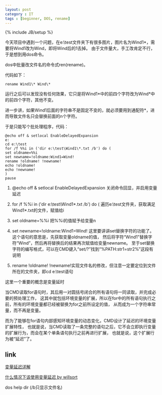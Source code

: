 ```yaml
---
layout: post
category : IT
tags : [beginner, DOS, rename]
---
```

{% include JB/setup %}

今天项目中遇到一个问题，在e:\test文件夹下有很多图片，图片名为Wind1\*，需要将Wind1改为Wind，即将Wind后的1去掉。
由于文件量大，手工改肯定不行，于是想到用dos命令。


dos中批量改文件名的命令式ren(rename)。

代码如下：

    rename Wind1\* Wind\*
    
运行之后可以发现没有任何效果，它只是将Wind1\*中的前四个字符改为Wind\*中的前四个字符，其他不变。

进一步讲，如果Wind1后面的字符串不是固定不变的，就必须要用到通配符\*，进而导致文件名只会替换前面的n个字符。

于是只能写个批处理程序，代码：

    @echo off & setlocal EnableDelayedExpansion
    e:
    cd e:\test
    for /f %%i in ('dir e:\test\Wind1\*.txt /b') do (
    set oldname=%%i
    set newname=!oldname:Wind1=Wind!
    rename !oldname! !newname!
    echo !oldname!
    echo !newname!
    )
    pause

1. @echo off & setlocal EnableDelayedExpansion
   关闭命令回显，并启用变量延迟

2. for /f %%i in ('dir e:\test\Wind1\*.txt /b') do (
   遍历e:\test文件夹，获取满足Wind1\*.txt的文件，赋值给i
   
3. set oldname=%%i
   把%%i的值赋予给变量n
   
4. set newname=!oldname:Wind1=Wind!
   这里要讲讲set替换字符的功能了。这个语句的意思是，先获取变量oldname的值，
   然后将字符“Wind1”替换字符“Wind”，然后再将替换后的结果再次赋值给变量newname。
   至于set替换字符的编写格式，可以在CMD键入“set/?”找到“%PATH:str1=str2%”这段有说明
   
5. rename !oldname! !newname!实现文件名的修改，但注意一定要定位到文件所在的文件夹，即cd e:\test语句
   
   
这里一个重要的概念是变量延时

当CMD读取for语句时，其后用一对圆括号闭合的所有语句将一同读取，并完成必要的预处理工作，
这其中就包括环境变量的扩展，所以在for中的所有语句执行之前，所有的环境变量都已经被替换为for之前所设定的值，
从而成为一个字符串常量，而不再是变量。

而为了能够在for语句内部感知环境变量的动态变化，CMD设计了延迟的环境变量扩展特性，
也就是说，当CMD读取了一条完整的语句之后，它不会立即执行变量的扩展行为，而会在某个单条语句执行之前再进行扩展，
也就是说，这个扩展行为被“延迟”了。


## link

[变量延迟详解](http://www.cn-dos.net/forum/viewthread.php?tid=28273)

[什么情况下该使用变量延迟 by willsort](http://www.cn-dos.net/forum/viewthread.php?tid=20733)

dos help dir (/b只显示文件名) 
